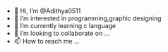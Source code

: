 - 👋 Hi, I’m @Adithya0511
- 👀 I’m interested in programming,graphic designing
- 🌱 I’m currently learning c language
- 💞️ I’m looking to collaborate on ...
- 📫 How to reach me ...

<!---
Adithya0511/Adithya0511 is a ✨ special ✨ repository because its `README.md` (this file) appears on your GitHub profile.
You can click the Preview link to take a look at your changes.
--->
